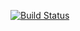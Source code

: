 [![Build Status](https://travis-ci.org/nbedos/citop.svg?branch=master)](https://travis-ci.org/nbedos/citop)
